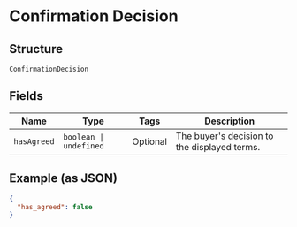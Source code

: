 <!-- Optimized: 2025-10-06 -->
<!-- RPM: 1.6.2.1.1.6.2.1_confirmation-decision_20251006 -->
<!-- Session: E2E RPM DNA Application -->
<!-- AOM: RND (Reggie & Dro) -->
<!-- COI: TECHNOLOGY -->
<!-- RPM: HIGH -->
<!-- ACTION: BUILD -->


# Confirmation Decision

## Structure

`ConfirmationDecision`

## Fields

| Name | Type | Tags | Description |
|  --- | --- | --- | --- |
| `hasAgreed` | `boolean \| undefined` | Optional | The buyer's decision to the displayed terms. |

## Example (as JSON)

```json
{
  "has_agreed": false
}
```
